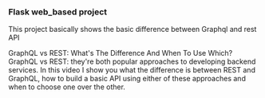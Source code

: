 ### Flask web_based project
This project basically shows the basic difference between Graphql and rest API

GraphQL vs REST: What's The Difference And When To Use Which?
GraphQL vs REST: they're both popular approaches to developing backend services. In this video I show you what the difference is 
between REST and GraphQL, how to build a basic API using either of these approaches and when to choose one over the other.
